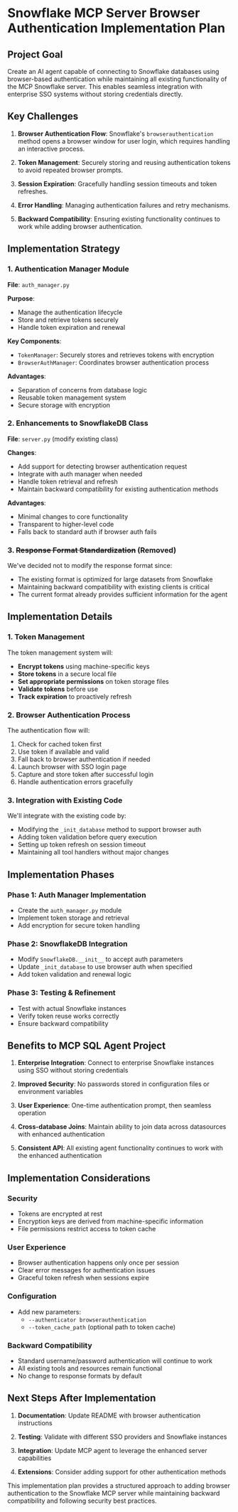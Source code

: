 # Snowflake MCP Server Browser Authentication Implementation Plan

## Project Goal

Create an AI agent capable of connecting to Snowflake databases using browser-based authentication while maintaining all existing functionality of the MCP Snowflake server. This enables seamless integration with enterprise SSO systems without storing credentials directly.

## Key Challenges

1. **Browser Authentication Flow**: Snowflake's `browserauthentication` method opens a browser window for user login, which requires handling an interactive process.

2. **Token Management**: Securely storing and reusing authentication tokens to avoid repeated browser prompts.

3. **Session Expiration**: Gracefully handling session timeouts and token refreshes.

4. **Error Handling**: Managing authentication failures and retry mechanisms.

5. **Backward Compatibility**: Ensuring existing functionality continues to work while adding browser authentication.

## Implementation Strategy

### 1. Authentication Manager Module

**File**: `auth_manager.py`

**Purpose**:
- Manage the authentication lifecycle
- Store and retrieve tokens securely
- Handle token expiration and renewal

**Key Components**:
- `TokenManager`: Securely stores and retrieves tokens with encryption
- `BrowserAuthManager`: Coordinates browser authentication process

**Advantages**:
- Separation of concerns from database logic
- Reusable token management system
- Secure storage with encryption

### 2. Enhancements to SnowflakeDB Class

**File**: `server.py` (modify existing class)

**Changes**:
- Add support for detecting browser authentication request
- Integrate with auth manager when needed
- Handle token retrieval and refresh
- Maintain backward compatibility for existing authentication methods

**Advantages**:
- Minimal changes to core functionality
- Transparent to higher-level code
- Falls back to standard auth if browser auth fails

### 3. ~~Response Format Standardization~~ (Removed)

We've decided not to modify the response format since:
- The existing format is optimized for large datasets from Snowflake
- Maintaining backward compatibility with existing clients is critical
- The current format already provides sufficient information for the agent

## Implementation Details

### 1. Token Management

The token management system will:

- **Encrypt tokens** using machine-specific keys
- **Store tokens** in a secure local file
- **Set appropriate permissions** on token storage files
- **Validate tokens** before use
- **Track expiration** to proactively refresh

### 2. Browser Authentication Process

The authentication flow will:

1. Check for cached token first
2. Use token if available and valid
3. Fall back to browser authentication if needed
4. Launch browser with SSO login page
5. Capture and store token after successful login
6. Handle authentication errors gracefully

### 3. Integration with Existing Code

We'll integrate with the existing code by:

- Modifying the `_init_database` method to support browser auth
- Adding token validation before query execution
- Setting up token refresh on session timeout
- Maintaining all tool handlers without major changes

## Implementation Phases

### Phase 1: Auth Manager Implementation

- Create the `auth_manager.py` module
- Implement token storage and retrieval
- Add encryption for secure token handling

### Phase 2: SnowflakeDB Integration

- Modify `SnowflakeDB.__init__` to accept auth parameters
- Update `_init_database` to use browser auth when specified
- Add token validation and renewal logic

### Phase 3: Testing & Refinement

- Test with actual Snowflake instances
- Verify token reuse works correctly
- Ensure backward compatibility

## Benefits to MCP SQL Agent Project

1. **Enterprise Integration**: Connect to enterprise Snowflake instances using SSO without storing credentials

2. **Improved Security**: No passwords stored in configuration files or environment variables

3. **User Experience**: One-time authentication prompt, then seamless operation

4. **Cross-database Joins**: Maintain ability to join data across datasources with enhanced authentication

5. **Consistent API**: All existing agent functionality continues to work with the enhanced authentication

## Implementation Considerations

### Security

- Tokens are encrypted at rest
- Encryption keys are derived from machine-specific information
- File permissions restrict access to token cache

### User Experience

- Browser authentication happens only once per session
- Clear error messages for authentication issues
- Graceful token refresh when sessions expire

### Configuration

- Add new parameters:
  - `--authenticator browserauthentication`
  - `--token_cache_path` (optional path to token cache)

### Backward Compatibility

- Standard username/password authentication will continue to work
- All existing tools and resources remain functional
- No change to response formats by default

## Next Steps After Implementation

1. **Documentation**: Update README with browser authentication instructions

2. **Testing**: Validate with different SSO providers and Snowflake instances

3. **Integration**: Update MCP agent to leverage the enhanced server capabilities

4. **Extensions**: Consider adding support for other authentication methods

This implementation plan provides a structured approach to adding browser authentication to the Snowflake MCP server while maintaining backward compatibility and following security best practices.